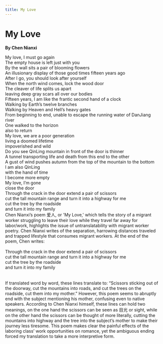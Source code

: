 ```yaml
---
title: My Love
---
```

# My Love
**By Chen Nianxi**
<html>
    <head>
        <link rel="stylesheet" href="stylesheet.css">
        <p></p>
    </head>
    <body>
        <div class = "poetBox">
            <div class= "flexbox-poem flexbox-item-1">
            My love, I must go again <br />
            The empty house is left just with you <br />
            By the wall sits a pair of blooming flowers <br />
            An illusionary display of those good times fifteen years ago <br />
            After I go, you should look after yourself <br />
            When the north wind comes, lock the wood door <br />
            The cleaver of life splits us apart <br />
            leaving deep gray scars all over our bodies <br />
            Fifteen years, I am like the frantic second hand of a clock <br />
            Walking by Earth’s twelve branches <br />
            Walking by Heaven and Hell’s heavy gates <br />
            From beginning to end, unable to escape the running water of DanJiang river <br />
            One walked to the horizon <br />
            also to return  <br />
            My love, we are a poor generation <br />
            living a doomed lifetime <br />
            impoverished and wild <br />
            Do you see QinLing mountain in front of the door is thinner <br />
            A tunnel transporting life and death from this end to the other <br />
            A gust of wind pushes autumn from the top of the mountain to the bottom <br />
            I am also QinLing <br />
            with the hand of time <br />
            I become more empty <br />
            My love, I’m gone <br />
            close the door <br />
            Through the crack in the door extend a pair of scissors <br />
            cut the tall mountain range and turn it into a highway for me <br />
            cut the tree by the roadside <br />
            and turn it into my family <br />
            </div>
            <div class="flexbox-blurb flexbox-item-2">
            Chen Nianxi’s poem 爱人, or 'My Love,' which tells the story of a migrant worker struggling to leave their love while they travel far away for labor/work, highlights the issue of untranslatability with migrant worker poetry. Chen Nianxi writes of the separation, harrowing distances traveled and trapped lifestyle that consumes migrant workers. At the end of the poem, Chen writes: 
            <br />
            <br />
            <div class="quotedpoetry" > 
            Through the crack in the door extend a pair of scissors<br />
            cut the tall mountain range and turn it into a highway for me<br />
            cut the tree by the roadside<br />
            and turn it into my family<br />
            <br />
            <br />
            </div>
            If translated word by word, these lines translate to: “Scissors sticking out of the doorway, cut the mountains into roads, and cut the trees on the roadside, cut them into my mother.” However, this poem seems to abruptly end with the subject mentioning his mother, confusing even to native speakers. According to Chen Nianxi himself, these lines can hold two meanings, on the one hand the scissors can be seen as 目光 or sight, while on the other hand the scissors can be thought of more literally, cutting the mountains into highway and the tree into the subject’s mother to make their journey less tiresome. This poem makes clear the painful effects of the laboring class’ work opportunities on romance, yet the ambiguous ending forced my translation to take a more interpretive form.
            </div>
        </div>
    </body>
</html>
